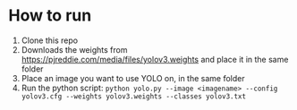 # How to run
1. Clone this repo
2. Downloads the weights from https://pjreddie.com/media/files/yolov3.weights and place it in the same folder
3. Place an image you want to use YOLO on, in the same folder
4. Run the python script:
```python yolo.py --image <imagename> --config yolov3.cfg --weights yolov3.weights --classes yolov3.txt```
